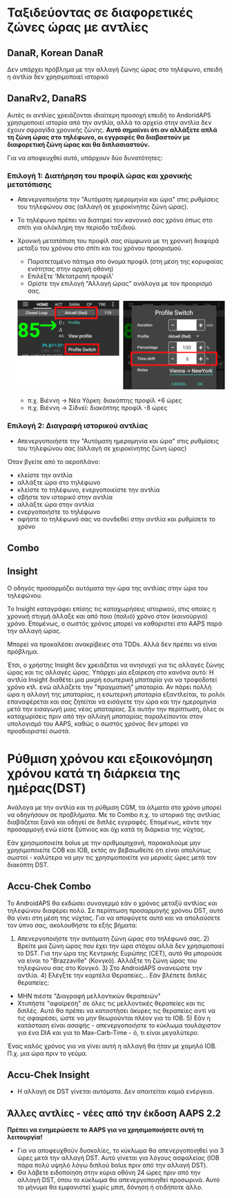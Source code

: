 # Ταξιδεύοντας σε διαφορετικές ζώνες ώρας με αντλίες

## DanaR, Korean DanaR

Δεν υπάρχει πρόβλημα με την αλλαγή ζώνης ώρας στο τηλέφωνο, επειδή η αντλία δεν χρησιμοποιεί ιστορικό

## DanaRv2, DanaRS

Αυτές οι αντλίες χρειάζονται ιδιαίτερη προσοχή επειδή το AndoridAPS χρησιμοποιεί ιστορία από την αντλία, αλλά τα αρχεία στην αντλία δεν έχουν σφραγίδα χρονικής ζώνης. **Αυτό σημαίνει ότι αν αλλάξετε απλά τη ζώνη ώρας στο τηλέφωνο, οι εγγραφές θα διαβαστούν με διαφορετική ζώνη ώρας και θα διπλασιαστούν.**

Για να αποφευχθεί αυτό, υπάρχουν δύο δυνατότητες:

### Επιλογή 1: Διατήρηση του προφίλ ώρας και χρονικής μετατόπισης

* Απενεργοποιήστε την "Αυτόματη ημερομηνία και ώρα" στις ρυθμίσεις του τηλεφώνου σας (αλλαγή σε χειροκίνητης ζώνη ώρας).
* Το τηλέφωνο πρέπει να διατηρεί τον κανονικό σας χρόνο όπως στο σπίτι για ολόκληρη την περίοδο ταξιδιού.
* Χρονική μετατόπιση του προφίλ σας σύμφωνα με τη χρονική διαφορά μεταξύ του χρόνου στο σπίτι και του χρόνου προορισμού.
   
   * Παρατεταμένο πάτημα στο όνομα προφίλ (στη μέση της κορυφαίας ενότητας στην αρχική οθόνη)
   * Επιλέξτε 'Μετατροπή προφίλ'
   * Ορίστε την επιλογή "Αλλαγή ώρας" ανάλογα με τον προορισμό σας.
   
   ![Αλλαγή προφίλ με χρονική μετατόπιση](../images/ProfileSwitchTimeShift2.png)
   
   * π.χ. Βιέννη -> Νέα Υόρκη: διακόπτης προφίλ +6 ώρες
   * π.χ. Βιέννη -> Σίδνεϊ: διακόπτης προφίλ -8 ώρες

### Επιλογή 2: Διαγραφή ιστορικού αντλίας

* Απενεργοποιήστε την "Αυτόματη ημερομηνία και ώρα" στις ρυθμίσεις του τηλεφώνου σας (αλλαγή σε χειροκίνητης ζώνη ώρας)

Όταν βγείτε από το αεροπλάνο:

* κλείστε την αντλία
* αλλάξτε ώρα στο τηλέφωνο
* κλείστε το τηλέφωνο, ενεργοποιείστε την αντλία
* σβήστε τον ιστορικό στην αντλία
* αλλάξτε ώρα στην αντλία
* ενεργοποιήστε το τηλέφωνο
* αφήστε το τηλέφωνό σας να συνδεθεί στην αντλία και ρυθμίσετε το χρόνο

## Combo

## Insight

Ο οδηγός προσαρμόζει αυτόματα την ώρα της αντλίας στην ώρα του τηλεφώνου.

Το Insight καταγράφει επίσης τις καταχωρήσεις ιστορικού, στις οποίες η χρονική στιγμή άλλαξε και από ποιο (παλιό) χρόνο στον (καινούργιο) χρόνο. Επομένως, ο σωστός χρόνος μπορεί να καθοριστεί στο AAPS παρά την αλλαγή ώρας.

Μπορεί να προκαλέσει ανακρίβειες στα TDDs. Αλλά δεν πρέπει να είναι πρόβλημα.

Έτσι, ο χρήστης Insight δεν χρειάζεται να ανησυχεί για τις αλλαγές ζώνης ώρας και τις αλλαγές ώρας. Υπάρχει μία εξαίρεση στο κανόνα αυτό: Η αντλία Insight διαθέτει μια μικρή εσωτερική μπαταρία για να τροφοδοτεί χρόνο κτλ. ενώ αλλάζετε την "πραγματική" μπαταρία. Αν πάρει πολλή ώρα η αλλαγή της μπαταρίας, η εσωτερική μπαταρία εξαντλείται, το ρολόι επαναφέρεται και σας ζητείται να εισάγετε την ώρα και την ημερομηνία μετά την εισαγωγή μιας νέας μπαταρίας. Σε αυτήν την περίπτωση, όλες οι καταχωρίσεις πριν από την αλλαγή μπαταρίας παραλείπονται στον υπολογισμό του AAPS, καθώς ο σωστός χρόνος δεν μπορεί να προσδιοριστεί σωστά.

# Ρύθμιση χρόνου και εξοικονόμηση χρόνου κατά τη διάρκεια της ημέρας(DST)

Ανάλογα με την αντλία και τη ρύθμιση CGM, τα άλματα στο χρόνο μπορεί να οδηγήσουν σε προβλήματα. Με το Combo π.χ. το ιστορικό της αντλίας διαβάζεται ξανά και οδηγεί σε διπλές εγγραφές. Επομένως, κάντε την προσαρμογή ενώ είστε ξύπνιος και όχι κατά τη διάρκεια της νύχτας.

Εάν χρησιμοποιείτε bolus με την αριθμομηχανή, παρακαλούμε μην χρησιμοποιείτε COB και IOB, εκτός αν βεβαιωθείτε ότι είναι απολύτως σωστοί - καλύτερα να μην τις χρησιμοποιείτε για μερικές ώρες μετά τον διακόπτη DST.

## Accu-Chek Combo

Το AndroidAPS θα εκδώσει συναγερμό εάν ο χρόνος μεταξύ αντλίας και τηλεφώνου διαφέρει πολύ. Σε περίπτωση προσαρμογής χρόνου DST, αυτό θα γίνει στη μέση της νύχτας. Για να αποφύγετε αυτό και να απολαύσετε τον ύπνο σας, ακολουθήστε τα εξής βήματα:

1) Απενεργοποιήστε την αυτόματη ζώνη ώρας στο τηλέφωνό σας. 2) Βρείτε μια ζώνη ώρας που έχει την ώρα στόχου αλλά δεν χρησιμοποιεί το DST. Για την ώρα της Κεντρικής Ευρώπης (CET), αυτό θα μπορούσε να είναι το "Brazzaville" (Κονγκό). Αλλάξτε τη ζώνη ώρας του τηλεφώνου σας στο Κονγκό. 3) Στο AndroidAPS ανανεώστε την αντλία. 4) Ελέγξτε την καρτέλα Θεραπείες... Εάν βλέπετε διπλές θεραπείες:

* ΜΗΝ πιέστε "Διαγραφή μελλοντικών θεραπειών"
* Χτυπήστε "αφαίρεση" σε όλες τις μελλοντικές θεραπείες και τις διπλές. Αυτό θα πρέπει να καταστήσει άκυρες τις θεραπείες αντί να τις αφαιρέσει, ώστε να μην θεωρούνται πλέον για το IOB. 5) Εάν η κατάσταση είναι ασαφής - απενεργοποιήστε το κύκλωμα τουλάχιστον για ένα DIA και για το Max-Carb-Time - ό, τι είναι μεγαλύτερο.

Ένας καλός χρόνος για να γίνει αυτή η αλλαγή θα ήταν με χαμηλό IOB. Π.χ. μια ώρα πριν το γεύμα.

## Accu-Chek Insight

* Η αλλαγή σε DST γίνεται αυτόματα. Δεν απαιτείται καμιά ενέργεια.

## Άλλες αντλίες - νέες από την έκδοση AAPS 2.2

**Πρέπει να ενημερώσετε το AAPS για να χρησιμοποιήσετε αυτή τη λειτουργία!**

* Για να αποφευχθούν δυσκολίες, το κύκλωμα θα απενεργοποιηθεί για 3 ώρες μετά την αλλαγή DST. Αυτό γίνεται για λόγους ασφαλείας (IOB πάρα πολύ υψηλό λόγω διπλού bolus πριν από την αλλαγή DST).
* Θα λάβετε ειδοποίηση στην κύρια οθόνη 24 ώρες πριν από την αλλαγή DST, όπου το κύκλωμα θα απενεργοποιηθεί προσωρινά. Αυτό το μήνυμα θα εμφανιστεί χωρίς μπιπ, δόνηση ή οτιδήποτε άλλο.